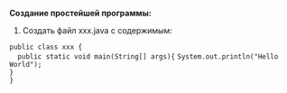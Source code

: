 **Создание простейшей программы:**

1)	Создать файл xxx.java с содержимым:

`public class xxx {`<br>
	`  public static void main(String[] args){`
		`System.out.println("Hello World");`<br>
	`}`<br>
`}`
